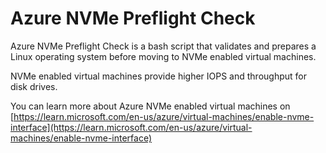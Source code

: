 # Azure NVMe Preflight Check

Azure NVMe Preflight Check is a bash script that validates and prepares a Linux operating system before moving to NVMe enabled virtual machines.

NVMe enabled virtual machines provide higher IOPS and throughput for disk drives.

You can learn more about Azure NVMe enabled virtual machines on [https://learn.microsoft.com/en-us/azure/virtual-machines/enable-nvme-interface](https://learn.microsoft.com/en-us/azure/virtual-machines/enable-nvme-interface)

